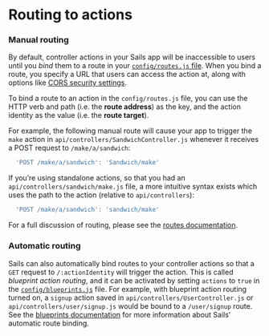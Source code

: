 # Routing to actions

### Manual routing

By default, controller actions in your Sails app will be inaccessible to users until you _bind_ them to a route in your [`config/routes.js` file](https://sailsjs.com/documentation/reference/configuration/sails-config-routes).  When you bind a route, you specify a URL that users can access the action at, along with options like [CORS security settings](https://sailsjs.com/documentation/concepts/security/cors#?configuring-cors-for-individual-routes).

To bind a route to an action in the `config/routes.js` file, you can use the HTTP verb and path (i.e. the **route address**) as the key, and the action identity as the value (i.e. the **route target**).

For example, the following manual route will cause your app to trigger the `make` action in `api/controllers/SandwichController.js` whenever it receives a POST request to `/make/a/sandwich`:

```js
  'POST /make/a/sandwich': 'Sandwich/make'
```

If you&rsquo;re using standalone actions, so that you had an `api/controllers/sandwich/make.js` file, a more intuitive syntax exists which uses the path to the action (relative to `api/controllers`):

```js
  'POST /make/a/sandwich': 'sandwich/make'
```

For a full discussion of routing, please see the [routes documentation](https://sailsjs.com/documentation/concepts/Routes).

### Automatic routing

Sails can also automatically bind routes to your controller actions so that a `GET` request to `/:actionIdentity` will trigger the action.  This is called _blueprint action routing_, and it can be activated by setting `actions` to `true` in the [`config/blueprints.js`](https://sailsjs.com/documentation/reference/configuration/sails-config-blueprints) file.  For example, with blueprint action routing turned on, a `signup` action saved in `api/controllers/UserController.js` or `api/controllers/user/signup.js` would be bound to a `/user/signup` route.  See the [blueprints documentation](https://sailsjs.com/documentation/reference/blueprint-api) for more information about Sails&rsquo; automatic route binding.


<docmeta name="displayName" value="Routing to actions">
